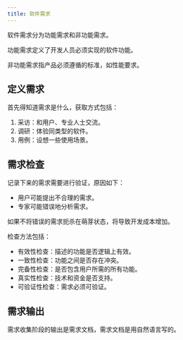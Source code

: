 ```yaml
---
title: 软件需求
---
```


软件需求分为功能需求和非功能需求。

功能需求定义了开发人员必须实现的软件功能。

非功能需求指产品必须遵循的标准，如性能要求。

## 定义需求

首先得知道需求是什么，获取方式包括：

1. 采访：和用户、专业人士交流。
2. 调研：体验同类型的软件。
3. 用例：设想一些使用场景。

## 需求检查

记录下来的需求需要进行验证，原因如下：

- 用户可能提出不合理的需求。
- 专家可能错误地分析需求。

如果不将错误的需求扼杀在萌芽状态，将导致开发成本增加。

检查方法包括：

- 有效性检查：描述的功能是否逻辑上有效。
- 一致性检查：功能之间是否存在冲突。
- 完备性检查：是否包含用户所需的所有功能。
- 真实性检查：技术和资金是否支持。
- 可验证性检查：需求必须可验证。

## 需求输出

需求收集阶段的输出是需求文档，需求文档是用自然语言写的。